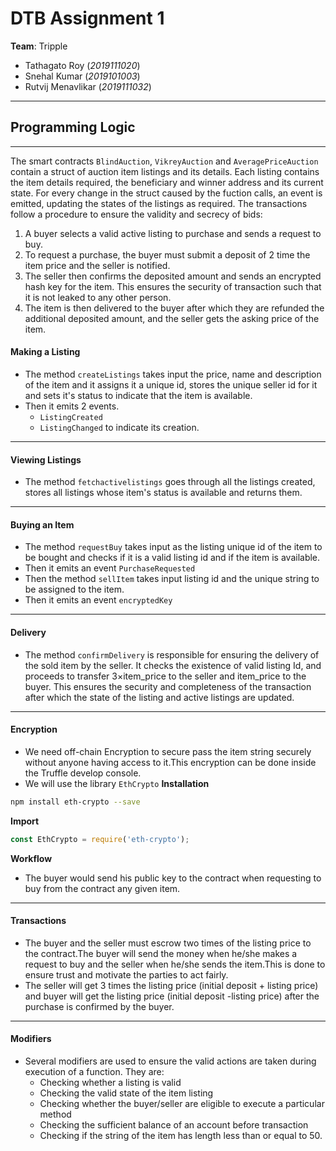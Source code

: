 # DTB Assignment 1

**Team**: Tripple
- Tathagato Roy (*2019111020*)
- Snehal Kumar (*2019101003*)
- Rutvij Menavlikar (*2019111032*)

---

## Programming Logic

---

The smart contracts `BlindAuction`, `VikreyAuction` and `AveragePriceAuction` contain a struct of auction item listings and its details. Each listing contains the item details required, the beneficiary and winner address and its current state.
For every change in the struct caused by the fuction calls, an event is emitted, updating the states of the listings as required.
The transactions follow a procedure to ensure the validity and secrecy of bids:
1. A buyer selects a valid active listing to purchase and sends a request to buy.
2. To request a purchase, the buyer must submit a deposit of 2 time the item price and the seller is notified. 
3. The seller then confirms the deposited amount and sends an encrypted hash key for the item. This ensures the security of transaction such that it is not leaked to any other person.
4. The item is then delivered to the buyer after which they are refunded the additional deposited amount, and the seller gets the asking price of the item.


#### Making a Listing

- The method `createListings` takes input the price, name and description of the item and it assigns it a unique id, stores the unique seller id for it and sets it's status to indicate that the item is available.
- Then it emits 2 events.
    - `ListingCreated`
    - `ListingChanged` to indicate its creation.

---

#### Viewing Listings

- The method `fetchactivelistings` goes through all the listings created, stores all listings whose item's status is available and returns them.

---

#### Buying an Item

- The method `requestBuy` takes input as the listing unique id of the item to be bought and checks if it is a valid listing id and if the item is available.
- Then it emits an event `PurchaseRequested`
- Then the method `sellItem` takes input listing id and the unique string to be assigned to the item.
- Then it emits an event `encryptedKey`

---

#### Delivery

- The method `confirmDelivery` is responsible for ensuring the delivery of the sold item by the seller. It checks the existence of valid listing Id, and proceeds to transfer 3&times;item_price to the seller and item_price to the buyer. This ensures the security and completeness of the transaction after which the state of the listing and active listings are updated.

---

#### Encryption

- We need off-chain Encryption to secure pass the item string securely without anyone having access
to it.This encryption can be done inside the Truffle develop console.
- We will use the library `EthCrypto`
**Installation**
```bash
npm install eth-crypto --save
```
**Import**
```javascript
const EthCrypto = require('eth-crypto');
```
**Workflow**
- The buyer would send his public key to the contract when requesting to buy from the contract any given item.

---

#### Transactions

- The buyer and the seller must escrow two times of the listing price to the contract.The buyer will send the money when he/she makes a request to buy and the seller when he/she sends the item.This is done to ensure trust and motivate the parties to act fairly.
- The seller will get 3 times the listing price (initial deposit + listing price) and buyer will get the listing price (initial deposit -listing price) after the purchase is confirmed by the buyer.

---

#### Modifiers

- Several modifiers are used to ensure the valid actions are taken during execution of a function. They are:
    - Checking whether a listing is valid
    - Checking the valid state of the item listing
    - Checking whether the buyer/seller are eligible to execute a particular method
    - Checking the sufficient balance of an account before transaction
    - Checking if the string of the item has length less than or equal to 50.